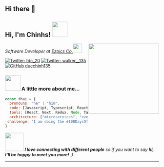 ## Hi there 👋

<h2> Hi, I'm Chinhs! <img src="https://media.giphy.com/media/mGcNjsfWAjY5AEZNw6/giphy.gif" width="50"></h2>
<img align='right' src="https://media.giphy.com/media/ieyl9zmCjO4b4t6qoY/giphy.gif" width="230">
<p><em>Software Developer at <a href="https://ezpics.vn">Ezpics Co.</a><img src="https://media.giphy.com/media/fYSnHlufseco8Fh93Z/giphy.gif" width="30">
</em></p>

[![Twitter: _tdc_20_](https://img.shields.io/twitter/follow/_tdc_20_?style=social)](https://x.com/_tdc_20_)
[![Twitter: walker__135](https://img.shields.io/badge/Instagram-E4405F?style=social)](https://www.instagram.com/walker__135/)
[![GitHub ducchinh135](https://img.shields.io/github/followers/ducchinh135?label=follow&style=social)](https://github.com/ducchinh135)


### <img src="https://media.giphy.com/media/VgCDAzcKvsR6OM0uWg/giphy.gif" width="50"> A little more about me...  

```javascript
const thai = {
  pronouns: "he" | "him",
  code: [Javascript, Typescript, React Native, HTML, CSS, Java],
  tools: [React, Next, Redux, Node, Tailwind, Docker],
  architecture: ["microservices", "event-driven", "design system pattern"],
 challenge: "I am doing the #100DaysOfCode challenge focused on react and typescript"
}
```

<img src="https://media.giphy.com/media/LnQjpWaON8nhr21vNW/giphy.gif" width="60"> <em><b>I love connecting with different people</b> so if you want to say <b>hi, I'll be happy to meet you more!</b> :)</em>

---
